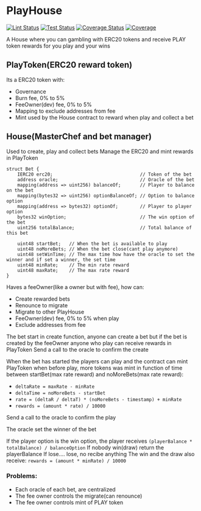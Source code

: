 # PlayHouse
[![Lint Status](https://github.com/rotcivegaf/PlayHouse/workflows/Lint/badge.svg)](https://github.com/rotcivegaf/PlayHouse/actions?query=workflow%3ALint)
[![Test Status](https://github.com/rotcivegaf/PlayHouse/workflows/Test/badge.svg)](https://github.com/rotcivegaf/PlayHouse/actions?query=workflow%3ATest)
[![Coverage Status](https://github.com/rotcivegaf/PlayHouse/workflows/Coverage/badge.svg)](https://github.com/rotcivegaf/PlayHouse/actions?query=workflow%3ACoverage)
[![Coverage](https://codecov.io/gh/rotcivegaf/PlayHouse/graph/badge.svg)](https://codecov.io/gh/rotcivegaf/PlayHouse)

A House where you can gambling with ERC20 tokens and receive PLAY token rewards for you play and your wins

## PlayToken(ERC20 reward token)

Its a ERC20 token with:
  - Governance
  - Burn fee, 0% to 5%
  - FeeOwner(dev) fee, 0% to 5%
  - Mapping to exclude addresses from fee
  - Mint used by the House contract to reward when play and collect a bet

## House(MasterChef and bet manager)

Used to create, play and collect bets
Manage the ERC20 and mint rewards in PlayToken

```solidity
struct Bet {
    IERC20 erc20;                                // Token of the bet
    address oracle;                              // Oracle of the bet
    mapping(address => uint256) balanceOf;       // Player to balance on the bet
    mapping(bytes32 => uint256) optionBalanceOf; // Option to balance option
    mapping(address => bytes32) optionOf;        // Player to player option
    bytes32 winOption;                           // The win option of the bet
    uint256 totalBalance;                        // Total balance of this bet

    uint48 startBet;   // When the bet is available to play
    uint48 noMoreBets; // When the bet close(cant play anymore)
    uint48 setWinTime; // The max time how have the oracle to set the winner and if set a winner, the set time
    uint48 minRate;    // The min rate reward
    uint48 maxRate;    // The max rate reward
}
```

Haves a feeOwner(like a owner but with fee), how can:
  - Create rewarded bets
  - Renounce to migrate
  - Migrate to other PlayHouse
  - FeeOwner(dev) fee, 0% to 5% when play
  - Exclude addresses from fee

The bet start in create function, anyone can create a bet but if the bet is created by the feeOwner anyone who play can receive rewards in PlayToken
Send a call to the oracle to confirm the create

When the bet has started the players can play and the contract can mint PlayToken when before play, more tokens was mint in function of time between startBet(max rate reward) and noMoreBets(max rate reward):
  - `deltaRate = maxRate - minRate`
  - `deltaTime = noMoreBets - startBet`
  - `rate = (deltaR / deltaT) * (noMoreBets - timestamp) + minRate`
  - `rewards = (amount * rate) / 10000`

Send a call to the oracle to confirm the play

The oracle set the winner of the bet

If the player option is the win option, the player receives `(playerBalance * totalBalance) / balanceOption`
If nobody win(draw) return the playerBalance
If lose.... lose, no recibe anything
The win and the draw also receive: `rewards = (amount * minRate) / 10000`

### Problems:
  - Each oracle of each bet, are centralized
  - The fee owner controls the migrate(can renounce)
  - The fee owner controls mint of PLAY token

